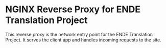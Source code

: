 # NGINX Reverse Proxy for ENDE Translation Project
This reverse proxy is the network entry point for the ENDE Translation Project. It serves the client app and handles incoming requests to the site.